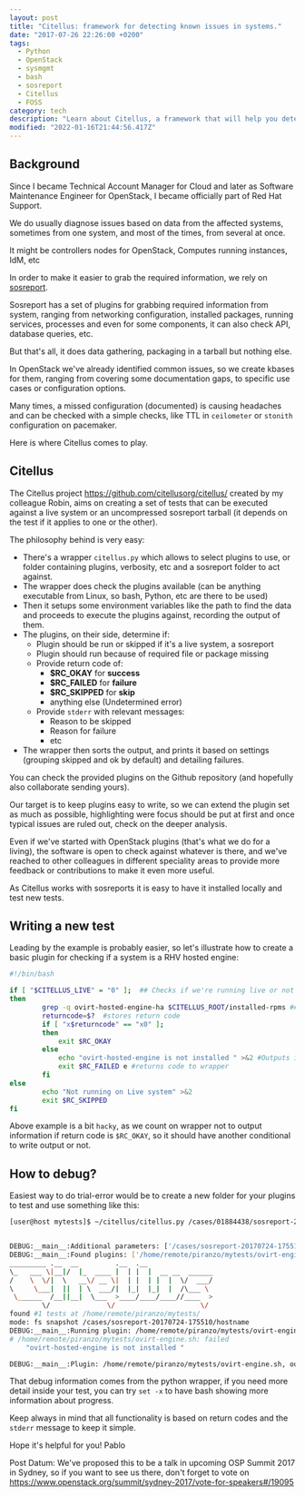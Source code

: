 ```yaml
---
layout: post
title: "Citellus: framework for detecting known issues in systems."
date: "2017-07-26 22:26:00 +0200"
tags:
  - Python
  - OpenStack
  - sysmgmt
  - bash
  - sosreport
  - Citellus
  - FOSS
category: tech
description: "Learn about Citellus, a framework that will help you detect known issues, and more insightful information about your system"
modified: "2022-01-16T21:44:56.417Z"
---
```


## Background

Since I became Technical Account Manager for Cloud and later as Software Maintenance Engineer for OpenStack, I became officially part of Red Hat Support.

We do usually diagnose issues based on data from the affected systems, sometimes from one system, and most of the times, from several at once.

It might be controllers nodes for OpenStack, Computes running instances, IdM, etc

In order to make it easier to grab the required information, we rely on [sosreport](https://github.com/sosreport/sos).

Sosreport has a set of plugins for grabbing required information from system, ranging from networking configuration, installed packages, running services, processes and even for some components, it can also check API, database queries, etc.

But that's all, it does data gathering, packaging in a tarball but nothing else.

In OpenStack we've already identified common issues, so we create kbases for them, ranging from covering some documentation gaps, to specific use cases or configuration options.

Many times, a missed configuration (documented) is causing headaches and can be checked with a simple checks, like TTL in `ceilometer` or `stonith` configuration on pacemaker.

Here is where Citellus comes to play.

## Citellus

The Citellus project <https://github.com/citellusorg/citellus/> created by my colleague Robin, aims on creating a set of tests that can be executed against a live system or an uncompressed sosreport tarball (it depends on the test if it applies to one or the other).

The philosophy behind is very easy:

- There's a wrapper `citellus.py` which allows to select plugins to use, or folder containing plugins, verbosity, etc and a sosreport folder to act against.
- The wrapper does check the plugins available (can be anything executable from Linux, so bash, Python, etc are there to be used)
- Then it setups some environment variables like the path to find the data and proceeds to execute the plugins against, recording the output of them.
- The plugins, on their side, determine if:
  - Plugin should be run or skipped if it's a live system, a sosreport
  - Plugin should run because of required file or package missing
  - Provide return code of:
    - **\$RC_OKAY** for **success**
    - **\$RC_FAILED** for **failure**
    - **\$RC_SKIPPED** for **skip**
    - anything else (Undetermined error)
  - Provide `stderr` with relevant messages:
    - Reason to be skipped
    - Reason for failure
    - etc
- The wrapper then sorts the output, and prints it based on settings (grouping skipped and ok by default) and detailing failures.

You can check the provided plugins on the Github repository (and hopefully also collaborate sending yours).

Our target is to keep plugins easy to write, so we can extend the plugin set as much as possible, highlighting were focus should be put at first and once typical issues are ruled out, check on the deeper analysis.

Even if we've started with OpenStack plugins (that's what we do for a living), the software is open to check against whatever is there, and we've reached to other colleagues in different speciality areas to provide more feedback or contributions to make it even more useful.

As Citellus works with sosreports it is easy to have it installed locally and test new tests.

## Writing a new test

Leading by the example is probably easier, so let's illustrate how to create a basic plugin for checking if a system is a RHV hosted engine:

```bash
#!/bin/bash

if [ "$CITELLUS_LIVE" = "0" ];  ## Checks if we're running live or not
then
        grep -q ovirt-hosted-engine-ha $CITELLUS_ROOT/installed-rpms ## checks package
        returncode=$?  #stores return code
        if [ "x$returncode" == "x0" ];
        then
            exit $RC_OKAY
        else
            echo "ovirt-hosted-engine is not installed " >&2 #Outputs info
            exit $RC_FAILED e #returns code to wrapper
        fi
else
        echo "Not running on Live system" >&2
        exit $RC_SKIPPED
fi
```

Above example is a bit `hacky`, as we count on wrapper not to output information if return code is `$RC_OKAY`, so it should have another conditional to write output or not.

## How to debug?

Easiest way to do trial-error would be to create a new folder for your plugins to test and use something like this:

```sh
[user@host mytests]$ ~/citellus/citellus.py /cases/01884438/sosreport-20170724-175510/ycrta02.rd1.rf1 ~/mytests/  [-d debug]


DEBUG:__main__:Additional parameters: ['/cases/sosreport-20170724-175510/hostname', '/home/remote/piranzo/mytests/']
DEBUG:__main__:Found plugins: ['/home/remote/piranzo/mytests/ovirt-engine.sh']
_________ .__  __         .__  .__
\_   ___ \|__|/  |_  ____ |  | |  |  __ __  ______
/    \  \/|  \   __\/ __ \|  | |  | |  |  \/  ___/
\     \___|  ||  | \  ___/|  |_|  |_|  |  /\___ \
 \______  /__||__|  \___  >____/____/____//____  >
        \/              \/                     \/
found #1 tests at /home/remote/piranzo/mytests/
mode: fs snapshot /cases/sosreport-20170724-175510/hostname
DEBUG:__main__:Running plugin: /home/remote/piranzo/mytests/ovirt-engine.sh
# /home/remote/piranzo/mytests/ovirt-engine.sh: failed
    "ovirt-hosted-engine is not installed "

DEBUG:__main__:Plugin: /home/remote/piranzo/mytests/ovirt-engine.sh, output: {'text': u'\x1b[31mfailed\x1b[0m', 'rc': 1, 'err': '\xe2\x80\x9covirt-hosted-engine is not installed \xe2\x80\x9c\n', 'out': ''}
```

That debug information comes from the python wrapper, if you need more detail inside your test, you can try `set -x` to have bash showing more information about progress.

Keep always in mind that all functionality is based on return codes and the `stderr` message to keep it simple.

Hope it's helpful for you!
Pablo

Post Datum: We've proposed this to be a talk in upcoming OSP Summit 2017 in Sydney, so if you want to see us there, don't forget to vote on <https://www.openstack.org/summit/sydney-2017/vote-for-speakers#/19095>
